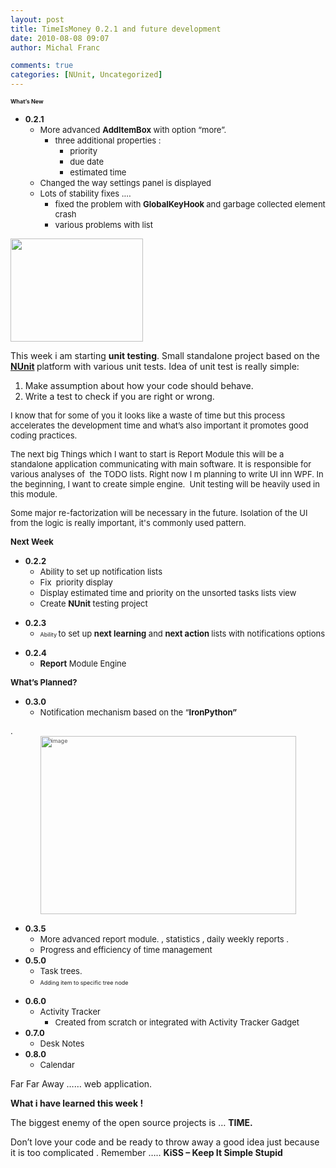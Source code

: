 ```yaml
---
layout: post
title: TimeIsMoney 0.2.1 and future development
date: 2010-08-08 09:07
author: Michal Franc

comments: true
categories: [NUnit, Uncategorized]
---
```

<span style="font-size:xx-small;"><strong> </strong></span>

<span style="font-size:xx-small;"><strong>What’s New</strong></span>
<ul>
	<li><span style="font-size:small;"><strong>0.2.1</strong> </span>
<ul>
	<li><span style="font-size:small;">More advanced <strong>AddItemBox</strong> with option “more”.</span>
<ul>
	<li><span style="font-size:small;">three additional properties : </span>
<ul>
	<li><span style="font-size:small;">priority </span></li>
	<li><span style="font-size:small;">due date </span></li>
	<li><span style="font-size:small;">estimated time </span></li>
</ul>
</li>
</ul>
</li>
	<li><span style="font-size:small;">Changed the way settings panel is displayed </span></li>
	<li><span style="font-size:small;">Lots of stability fixes …. </span>
<ul>
	<li><span style="font-size:small;">fixed the problem with <strong>GlobalKeyHook </strong>and garbage collected element crash</span></li>
	<li><span style="font-size:small;">various problems with list</span></li>
</ul>
</li>
</ul>
</li>
</ul>
<a href="http://lammichalfranc.files.wordpress.com/2010/08/additemadv.jpg"><img class="aligncenter size-full wp-image-528" title="additemadv" src="http://lammichalfranc.files.wordpress.com/2010/08/additemadv.jpg" alt="" width="212" height="165" /></a>

This week i am starting <strong>unit testing</strong>. Small standalone project based on the <strong><a href="http://www.nunit.org/">NUnit</a> </strong>platform with various unit tests. Idea of unit test is really simple:
<ol>
	<li>
<div>Make assumption about how your code should behave.</div></li>
	<li>
<div>Write a test to check if you are right or wrong.</div></li>
</ol>
<span style="font-size:small;">I know that for some of you it looks like a waste of time but this process accelerates the development time and what’s also important it promotes good coding practices.</span>

<span style="font-size:small;">The next big Things which I want to start is Report Module this will be a  standalone application communicating with main software. It is responsible for various analyses of  the TODO lists. Right now I m planning to write UI inn WPF. In the beginning, I want to create simple engine.  Unit testing will be heavily used in this module. </span>

<span style="font-size:small;">Some major re-factorization will be necessary in the future. Isolation of the UI from the logic is really important, it's commonly used pattern.
</span>

<span style="font-size:small;">
</span>

<strong><span style="font-size:small;">Next Week</span></strong>
<ul>
	<li><span style="font-size:small;"><strong>0.2.2</strong> </span>
<ul>
	<li><span style="font-size:small;">Ability to set up notification lists </span></li>
	<li><span style="font-size:small;">Fix  priority display </span></li>
	<li><span style="font-size:small;">Display estimated time and priority on the unsorted tasks lists view </span></li>
	<li><span style="font-size:small;">Create <strong>NUnit</strong> testing project</span></li>
</ul>
</li>
</ul>
<span style="font-size:xx-small;"> </span>
<ul>
	<li><span style="font-size:small;"><strong>0.2.3</strong> </span>
<ul>
	<li><span style="font-size:small;"><span style="font-size:xx-small;">Ability </span>to set up <strong>next learning</strong> and <strong>next action </strong>lists with notifications options </span></li>
</ul>
</li>
</ul>
<span style="font-size:small;"> </span>
<ul>
	<li><span style="font-size:small;"><strong>0.2.4</strong> </span>
<ul>
	<li><span style="font-size:small;"><strong>Report</strong> Module Engine</span></li>
</ul>
</li>
</ul>
<span style="font-size:small;"> </span>

<span style="font-size:small;"> </span>

<span style="font-size:small;"> <span style="font-size:small;"> </span></span>

<strong><span style="font-size:small;">What’s Planned?</span></strong>
<ul>
	<li><span style="font-size:small;"><strong>0.3.0</strong> </span>
<ul>
	<li><span style="font-size:small;">Notification mechanism based on the “<strong>IronPython”</strong> </span></li>
</ul>
</li>
</ul>
<span style="font-size:small;">.</span><a href="http://lammichalfranc.files.wordpress.com/2010/08/image1.png"><span style="color:#555555;font-size:xx-small;"><img style="display:block;float:none;margin-left:auto;margin-right:auto;border-width:0;" title="image" src="http://lammichalfranc.files.wordpress.com/2010/08/image_thumb1.png" border="0" alt="image" width="409" height="285" /></span></a>
<ul>
	<li><span style="font-size:small;"><strong>0.3.5</strong> </span>
<ul>
	<li><span style="font-size:small;">More advanced report module. , statistics , daily weekly reports .</span></li>
	<li><span style="font-size:small;">Progress and efficiency of time management</span></li>
</ul>
</li>
	<li><span style="font-size:small;"><strong>0.5.0</strong> </span>
<ul>
	<li><span style="font-size:small;">Task trees.</span></li>
	<li><span style="font-size:small;"><span style="font-size:xx-small;">Adding item to specific tree node</span></span></li>
</ul>
</li>
</ul>
<span style="font-size:xx-small;"> </span>
<ul>
	<li><span style="font-size:small;"><strong>0.6.0</strong> </span>
<ul>
	<li><span style="font-size:small;">Activity Tracker</span>
<ul>
	<li><span style="font-size:small;">Created from scratch or integrated with Activity Tracker Gadget</span></li>
</ul>
</li>
</ul>
</li>
	<li><span style="font-size:small;"><strong>0.7.0</strong> </span>
<ul>
	<li><span style="font-size:small;">Desk Notes</span></li>
</ul>
</li>
	<li><span style="font-size:small;"><strong>0.8.0</strong> </span>
<ul>
	<li><span style="font-size:small;">Calendar</span></li>
</ul>
</li>
</ul>
Far Far Away …… web application.

<strong>What i have learned this week !</strong>

The biggest enemy of the open source projects is … <strong>TIME.</strong>

Don’t love your code and be ready to throw away a good idea just because it is too complicated . Remember ….. <strong>KiSS – Keep It Simple Stupid</strong>

